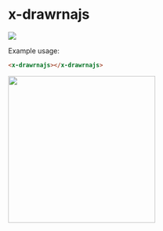 # x-drawrnajs

<img src="http://i.imgur.com/I9HurIz.png"/>


Example usage:

```html
<x-drawrnajs></x-drawrnajs>
```

<img src="http://i.imgur.com/V12HJy1.png" width="300px"></img>